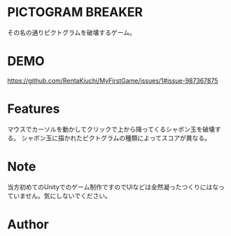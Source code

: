 # PICTOGRAM BREAKER

その名の通りピクトグラムを破壊するゲーム。


# DEMO
 
https://github.com/RentaKiuchi/MyFirstGame/issues/1#issue-987367875
 
# Features
 
マウスでカーソルを動かしてクリックで上から降ってくるシャボン玉を破壊する。
シャボン玉に描かれたピクトグラムの種類によってスコアが異なる。

 
# Note
 
当方初めてのUnityでのゲーム制作ですのでUIなどは全然凝ったつくりにはなっていません。気にしないでください。
 
# Author

